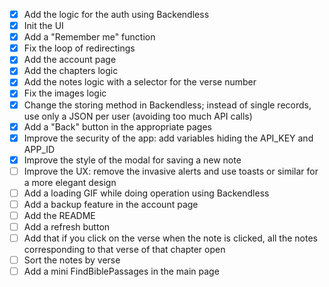 - [x] Add the logic for the auth using Backendless
- [x] Init the UI
- [x] Add a "Remember me" function
- [x] Fix the loop of redirectings
- [x] Add the account page
- [x] Add the chapters logic
- [x] Add the notes logic with a selector for the verse number
- [x] Fix the images logic
- [x] Change the storing method in Backendless; instead of single records, use only a JSON per user (avoiding too much API calls)
- [x] Add a "Back" button in the appropriate pages
- [x] Improve the security of the app: add variables hiding the API_KEY and APP_ID
- [X] Improve the style of the modal for saving a new note
- [ ] Improve the UX: remove the invasive alerts and use toasts or similar for a more elegant design
- [ ] Add a loading GIF while doing operation using Backendless
- [ ] Add a backup feature in the account page
- [ ] Add the README
- [ ] Add a refresh button
- [ ] Add that if you click on the verse when the note is clicked, all the notes corresponding to that verse of that chapter open
- [ ] Sort the notes by verse
- [ ] Add a mini FindBiblePassages in the main page
